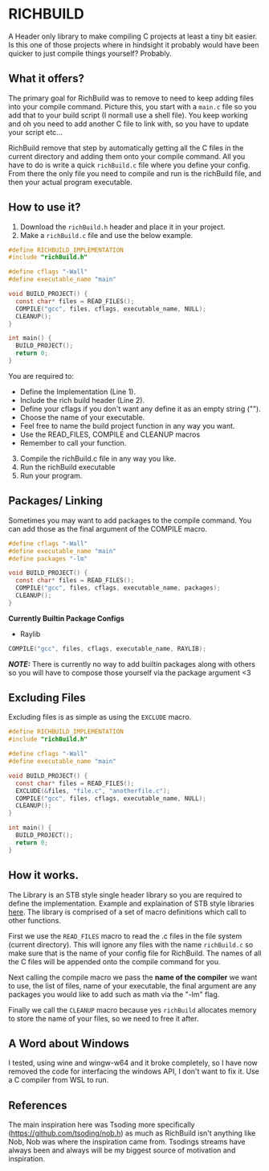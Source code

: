 # RICHBUILD
A Header only library to make compiling C projects at least a tiny bit easier. Is this one of those projects where in hindsight it probably would have been quicker to just compile things yourself? Probably.

## What it offers?
The primary goal for RichBuild was to remove to need to keep adding files into your compile command.
Picture this, you start with a `main.c` file so you add that to your build script (I normall use a shell file).
You keep working and oh you need to add another C file to link with, so you have to update your script etc...

RichBuild remove that step by automatically getting all the C files in the current directory and adding them onto your compile command.
All you have to do is write a quick `richBuild.c` file where you define your config. From there the only file you need to compile and run is the richBuild file, and then your actual program executable. 

## How to use it?

1. Download the `richBuild.h` header and place it in your project.
2. Make a `richBuild.c` file and use the below example.

```c
#define RICHBUILD_IMPLEMENTATION
#include "richBuild.h"

#define cflags "-Wall"
#define executable_name "main"

void BUILD_PROJECT() {
  const char* files = READ_FILES();
  COMPILE("gcc", files, cflags, executable_name, NULL);
  CLEANUP();
}

int main() {
  BUILD_PROJECT();
  return 0;
}
```
You are required to:
- Define the Implementation (Line 1).
- Include the rich build header (Line 2).
- Define your cflags if you don't want any define it as an empty string ("").
- Choose the name of your executable.
- Feel free to name the build project function in any way you want.
- Use the READ_FILES, COMPILE and CLEANUP macros
- Remember to call your function.

3. Compile the richBuild.c file in any way you like. 
4. Run the richBuild executable
5. Run your program.

## Packages/ Linking 
Sometimes you may want to add packages to the compile command. 
You can add those as the final argument of the COMPILE macro.

```c
#define cflags "-Wall"
#define executable_name "main"
#define packages "-lm"

void BUILD_PROJECT() {
  const char* files = READ_FILES();
  COMPILE("gcc", files, cflags, executable_name, packages);
  CLEANUP();
}
```
**Currently Builtin Package Configs**
- Raylib

```c
COMPILE("gcc", files, cflags, executable_name, RAYLIB);
```
*__NOTE:__*
There is currently no way to add builtin packages along with others so you will have to compose those yourself via the package argument <3

## Excluding Files
Excluding files is as simple as using the `EXCLUDE` macro.

```c
#define RICHBUILD_IMPLEMENTATION
#include "richBuild.h"

#define cflags "-Wall"
#define executable_name "main"

void BUILD_PROJECT() {
  const char* files = READ_FILES();
  EXCLUDE(&files, "file.c", "anotherfile.c");
  COMPILE("gcc", files, cflags, executable_name, NULL);
  CLEANUP();
}

int main() {
  BUILD_PROJECT();
  return 0;
}
```
## How it works.
The Library is an STB style single header library so you are required to define the implementation.
Example and explaination of STB style libraries [here](https://github.com/nothings/stb#how-do-i-use-these-libraries). The library is comprised of a set of macro definitions which call to other functions.

First we use the `READ_FILES` macro to read the .c files in the file system (current directory). This will ignore any files with the name `richBuild.c` so make sure that is the name of your config file for RichBuild. The names of all the C files will be appended onto the compile command for you. 

Next calling the compile macro we pass the **name of the compiler** we want to use, the list of files, name of your executable, the final argument are any packages you would like to add such as math via the "-lm" flag. 

Finally we call the `CLEANUP` macro because yes `richBuild` allocates memory to store the name of your files, so we need to free it after.

## A Word about Windows
I tested, using wine and wingw-w64 and it broke completely, so I have now removed the code for interfacing the windows API, I don't want to fix it. Use a C compiler from WSL to run.

## References
The main inspiration here was Tsoding more specifically (https://github.com/tsoding/nob.h) as much as RichBuild isn't anything like Nob, Nob was where the inspiration came from. Tsodings streams have always been and always will be my biggest source of motivation and inspiration.
